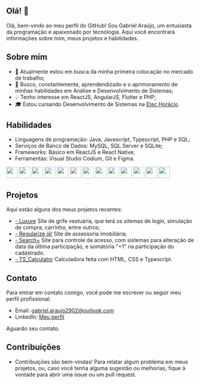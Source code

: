 ## Olá! 👋

Olá, bem-vindo ao meu perfil do GitHub! Sou Gabriel Araújo, um entusiasta da programação e apaixonado por tecnologia. Aqui você encontrará informações sobre mim, meus projetos e habilidades.

## Sobre mim

- 🔭 Atualmente estou em busca da minha primeira colocação no mercado de trabalho;
- 🌱 Busco, constantemente, aprendendizado e o aprimoramento de minhas habilidades em Análise e Desenvolvimento de Sistemas;
- 💡 Tenho interesse em ReactJS, AngularJS, Flutter e PHP;
- 🎓 Estou cursando Desenvolvimento de Sistemas na [Etec Horácio](https://etechoracio.com.br).

## Habilidades

- Linguagens de programação: Java, Javascript, Typescript, PHP e SQL;
- Serviços de Banco de Dados: MySQL, SQL Server e SQLite;
- Frameworks: Básico em ReactJS e React Native;
- Ferramentas: Visual Studio Codium, Git e Figma.

<div>  
<img src="https://cdn.jsdelivr.net/gh/devicons/devicon/icons/html5/html5-original.svg" width="30px"/>
            
<img src="https://cdn.jsdelivr.net/gh/devicons/devicon/icons/css3/css3-original.svg"  width="30px"/>

<img src="https://cdn.jsdelivr.net/gh/devicons/devicon/icons/javascript/javascript-original.svg" width="30px"/>

<img src="https://cdn.jsdelivr.net/gh/devicons/devicon/icons/typescript/typescript-original.svg" width="30px"/>

<img src="https://cdn.jsdelivr.net/gh/devicons/devicon/icons/php/php-original.svg" width="30px"/>

<img src="https://cdn.jsdelivr.net/gh/devicons/devicon/icons/react/react-original.svg" width="30px" />

<img src="https://cdn.jsdelivr.net/gh/devicons/devicon/icons/angularjs/angularjs-original.svg" width="30px" />

<img src="https://cdn.jsdelivr.net/gh/devicons/devicon/icons/flutter/flutter-original.svg" width="30px" />

<img src="https://cdn.jsdelivr.net/gh/devicons/devicon/icons/java/java-original.svg" width="30px" />
          
<img src="https://cdn.jsdelivr.net/gh/devicons/devicon/icons/mysql/mysql-original-wordmark.svg" width="30px" />

<img src="https://cdn.jsdelivr.net/gh/devicons/devicon/icons/sqlite/sqlite-original.svg" width="30px"/>

<img src="https://cdn.jsdelivr.net/gh/devicons/devicon/icons/git/git-original.svg" width="30px"/>

<img src="https://cdn.jsdelivr.net/gh/devicons/devicon/icons/figma/figma-original.svg" width="30px"/>
</div>

## Projetos

Aqui estão alguns dos meus projetos recentes:

- [- Luxure](https://github.com/theMyntt/Luxure) Site de grife vestuária, que terá os sitemas de login, simulação de compra, carrinho, entre outros;
- [- Regularize já!](https://github.com/theMyntt/regularize-ja) Site de assessoria imobiliária;
- [- Search+](https://github.com/theMyntt/SearchPlus) Site para controle de acesso, com sistemas para alteração de data da última participação, e somatória "+1" na participação do cadastrado.
- [- TS_Calculator](https://github.com/theMyntt/TS_Calculator) Calculadora feita com HTML, CSS e Typescript.

## Contato

Para entrar em contato comigo, você pode me escrever ou seguir meu perfil profissional:

- Email: gabriel.araujo2902@outlook.com
- LinkedIn: [Meu perfil](https://www.linkedin.com/in/gabriel-ara%C3%BAjo-lima-90667726a/)

Aguardo seu contato.

## Contribuições

- Contribuições são bem-vindas! Para relatar algum problema em meus projetos, ou, caso você tenha alguma sugestão ou melhorias, fique à vontade para abrir uma issue ou um pull request.


